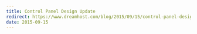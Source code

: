 ```yaml
---
title: Control Panel Design Update
redirect: https://www.dreamhost.com/blog/2015/09/15/control-panel-design-update/
date: 2015-09-15
---
```

